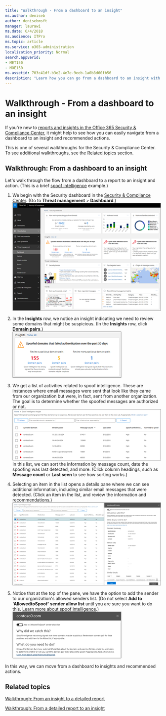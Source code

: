 ```yaml
---
title: "Walkthrough - From a dashboard to an insight"
ms.author: deniseb
author: denisebmsft
manager: laurawi
ms.date: 6/4/2018
ms.audience: ITPro
ms.topic: article
ms.service: o365-administration
localization_priority: Normal
search.appverid:
- MET150
- MOE150
ms.assetid: 703c41df-b3e2-4e7e-9eeb-1a0b8d60fb56
description: "Learn how you can go from a dashboard to an insight with recommended actions in the Security &amp; Compliance Center."
---
```


# Walkthrough - From a dashboard to an insight

If you're new to [reports and insights in the Office 365 Security &amp; Compliance Center](reports-and-insights-in-security-and-compliance.md), it might help to see how you can easily navigate from a dashboard to an insight and recommended actions. 
  
This is one of several walkthroughs for the Security &amp; Compliance Center. To see additional walkthroughs, see the [Related topics](#related-topics) section. 
  
## Walkthrough: From a dashboard to an insight

Let's walk through the flow from a dashboard to a report to an insight and action. (This is a brief [spoof intelligence](learn-about-spoof-intelligence.md) example.) 
  
1. We begin with the Security dashboard in the [Security &amp; Compliance Center](https://protection.office.com). (Go to **Threat management** \> **Dashboard**.)<br>![In the Security &amp; Compliance Center, choose Threat management \> Dashboard](media/05a38660-eb13-4960-a266-11809c453d95.png)<br>
  
2. In the **Insights** row, we notice an insight indicating we need to review some domains that might be suspicious. (In the **Insights** row, click **Domain pairs**.)<br>![The Insights row mentions potential spoofing concerns](media/dd1d0cb3-3201-45d7-b41d-18a0944fe85d.png)<br>
  
3. We get a list of activities related to spoof intelligence. These are instances where email messages were sent that look like they came from our organization but were, in fact, sent from another organization. The goal is to determine whether the spoofed messages are authorized or not.<br>![Spoof intelligence insights](media/a2e2b4fd-0c1e-499f-8401-cf3089da82fa.png)<br>In this list, we can sort the information by message count, date the spoofing was last detected, and more. (Click column headings, such as **Message count** or **Last seen** to see how sorting works.) 
    
4. Selecting an item in the list opens a details pane where we can see additional information, including similar email messages that were detected. (Click an item in the list, and review the information and recommendations.)<br>![Selecting an item opens a details pane](media/7ad1faa5-6ca2-474e-a609-eb275e0a8e59.png)<br>
  
5. Notice that at the top of the pane, we have the option to add the sender to our organization's allowed senders list. (Do not select **Add to 'AllowedtoSpoof' sender allow list** until you are sure you want to do this. [Learn more about spoof intelligence](learn-about-spoof-intelligence.md).)<br>![You can authorize a sender](media/caf0c20a-6047-486d-8060-5a229a3de49f.png)
  
In this way, we can move from a dashboard to insights and recommended actions.
  
## Related topics

[Walkthrough: From an insight to a detailed report](from-an-insight-to-a-detailed-report.md)
  
[Walkthrough: From a detailed report to an insight](from-a-detailed-report-to-an-insight.md)
  

